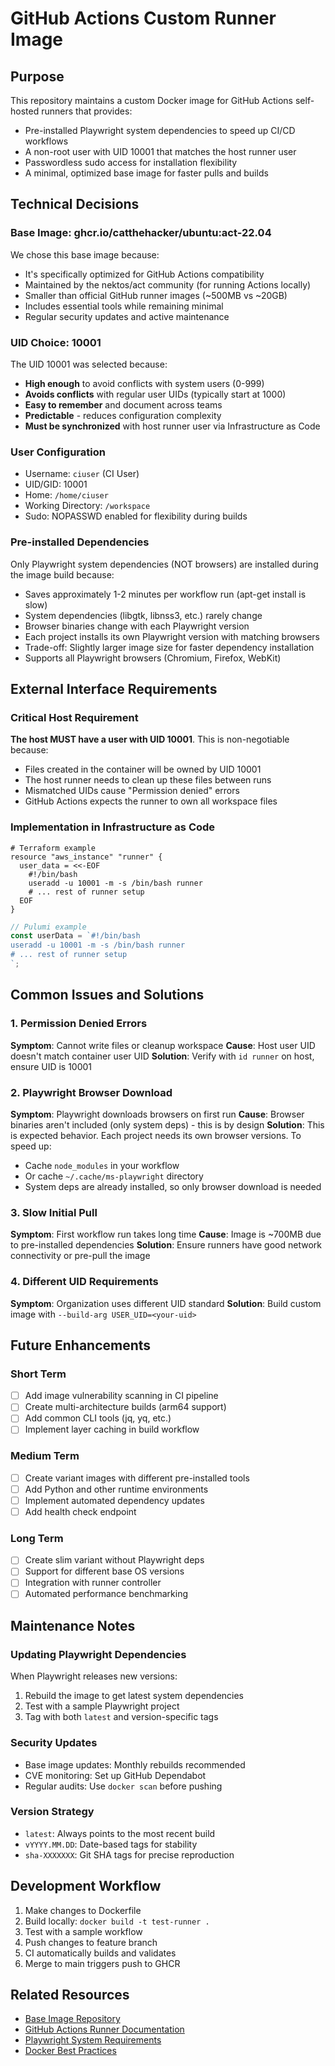 # GitHub Actions Custom Runner Image

## Purpose

This repository maintains a custom Docker image for GitHub Actions self-hosted runners that provides:
- Pre-installed Playwright system dependencies to speed up CI/CD workflows
- A non-root user with UID 10001 that matches the host runner user
- Passwordless sudo access for installation flexibility
- A minimal, optimized base image for faster pulls and builds

## Technical Decisions

### Base Image: ghcr.io/catthehacker/ubuntu:act-22.04

We chose this base image because:
- It's specifically optimized for GitHub Actions compatibility
- Maintained by the nektos/act community (for running Actions locally)
- Smaller than official GitHub runner images (~500MB vs ~20GB)
- Includes essential tools while remaining minimal
- Regular security updates and active maintenance

### UID Choice: 10001

The UID 10001 was selected because:
- **High enough** to avoid conflicts with system users (0-999)
- **Avoids conflicts** with regular user UIDs (typically start at 1000)
- **Easy to remember** and document across teams
- **Predictable** - reduces configuration complexity
- **Must be synchronized** with host runner user via Infrastructure as Code

### User Configuration

- Username: `ciuser` (CI User)
- UID/GID: 10001
- Home: `/home/ciuser`
- Working Directory: `/workspace`
- Sudo: NOPASSWD enabled for flexibility during builds

### Pre-installed Dependencies

Only Playwright system dependencies (NOT browsers) are installed during the image build because:
- Saves approximately 1-2 minutes per workflow run (apt-get install is slow)
- System dependencies (libgtk, libnss3, etc.) rarely change
- Browser binaries change with each Playwright version
- Each project installs its own Playwright version with matching browsers
- Trade-off: Slightly larger image size for faster dependency installation
- Supports all Playwright browsers (Chromium, Firefox, WebKit)

## External Interface Requirements

### Critical Host Requirement

**The host MUST have a user with UID 10001**. This is non-negotiable because:
- Files created in the container will be owned by UID 10001
- The host runner needs to clean up these files between runs
- Mismatched UIDs cause "Permission denied" errors
- GitHub Actions expects the runner to own all workspace files

### Implementation in Infrastructure as Code

```hcl
# Terraform example
resource "aws_instance" "runner" {
  user_data = <<-EOF
    #!/bin/bash
    useradd -u 10001 -m -s /bin/bash runner
    # ... rest of runner setup
  EOF
}
```

```typescript
// Pulumi example
const userData = `#!/bin/bash
useradd -u 10001 -m -s /bin/bash runner
# ... rest of runner setup
`;
```

## Common Issues and Solutions

### 1. Permission Denied Errors

**Symptom**: Cannot write files or cleanup workspace
**Cause**: Host user UID doesn't match container user UID
**Solution**: Verify with `id runner` on host, ensure UID is 10001

### 2. Playwright Browser Download

**Symptom**: Playwright downloads browsers on first run
**Cause**: Browser binaries aren't included (only system deps) - this is by design
**Solution**: This is expected behavior. Each project needs its own browser versions. To speed up:
- Cache `node_modules` in your workflow
- Or cache `~/.cache/ms-playwright` directory
- System deps are already installed, so only browser download is needed

### 3. Slow Initial Pull

**Symptom**: First workflow run takes long time
**Cause**: Image is ~700MB due to pre-installed dependencies
**Solution**: Ensure runners have good network connectivity or pre-pull the image

### 4. Different UID Requirements

**Symptom**: Organization uses different UID standard
**Solution**: Build custom image with `--build-arg USER_UID=<your-uid>`

## Future Enhancements

### Short Term
- [ ] Add image vulnerability scanning in CI pipeline
- [ ] Create multi-architecture builds (arm64 support)
- [ ] Add common CLI tools (jq, yq, etc.)
- [ ] Implement layer caching in build workflow

### Medium Term
- [ ] Create variant images with different pre-installed tools
- [ ] Add Python and other runtime environments
- [ ] Implement automated dependency updates
- [ ] Add health check endpoint

### Long Term
- [ ] Create slim variant without Playwright deps
- [ ] Support for different base OS versions
- [ ] Integration with runner controller
- [ ] Automated performance benchmarking

## Maintenance Notes

### Updating Playwright Dependencies

When Playwright releases new versions:
1. Rebuild the image to get latest system dependencies
2. Test with a sample Playwright project
3. Tag with both `latest` and version-specific tags

### Security Updates

- Base image updates: Monthly rebuilds recommended
- CVE monitoring: Set up GitHub Dependabot
- Regular audits: Use `docker scan` before pushing

### Version Strategy

- `latest`: Always points to the most recent build
- `vYYYY.MM.DD`: Date-based tags for stability
- `sha-XXXXXXX`: Git SHA tags for precise reproduction

## Development Workflow

1. Make changes to Dockerfile
2. Build locally: `docker build -t test-runner .`
3. Test with a sample workflow
4. Push changes to feature branch
5. CI automatically builds and validates
6. Merge to main triggers push to GHCR

## Related Resources

- [Base Image Repository](https://github.com/catthehacker/docker_images)
- [GitHub Actions Runner Documentation](https://docs.github.com/en/actions/hosting-your-own-runners)
- [Playwright System Requirements](https://playwright.dev/docs/intro#system-requirements)
- [Docker Best Practices](https://docs.docker.com/develop/dev-best-practices/)